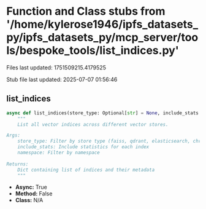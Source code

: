 # Function and Class stubs from '/home/kylerose1946/ipfs_datasets_py/ipfs_datasets_py/mcp_server/tools/bespoke_tools/list_indices.py'

Files last updated: 1751509215.4179525

Stub file last updated: 2025-07-07 01:56:46

## list_indices

```python
async def list_indices(store_type: Optional[str] = None, include_stats: bool = False, namespace: Optional[str] = None) -> Dict[str, Any]:
    """
    List all vector indices across different vector stores.

Args:
    store_type: Filter by store type (faiss, qdrant, elasticsearch, chromadb)
    include_stats: Include statistics for each index
    namespace: Filter by namespace
    
Returns:
    Dict containing list of indices and their metadata
    """
```
* **Async:** True
* **Method:** False
* **Class:** N/A
